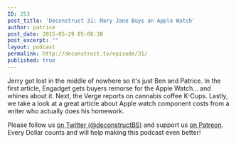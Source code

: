 ```yaml
---
ID: 253
post_title: 'Deconstruct 31: Mary Jane Buys an Apple Watch'
author: patrice
post_date: 2015-05-29 05:00:38
post_excerpt: ""
layout: podcast
permalink: http://deconstruct.tv/episode/31/
published: true
---
```

<p>Jerry got lost in the middle of nowhere so it's just Ben and Patrice.  In the first article, Engadget gets buyers remorse for the Apple Watch… and whines about it.  Next, the Verge reports on cannabis coffee K-Cups.  Lastly, we take a look at a great article about Apple watch component costs from a writer who actually does his homework.</p>
<p>Please follow us <a href="http://twitter.com/deconstructBS">on Twitter (@deconstructBS)</a> and support us <a href="http://patreon.com/deconstruct">on Patreon</a>. Every Dollar counts and will help making this podcast even better!
</p>